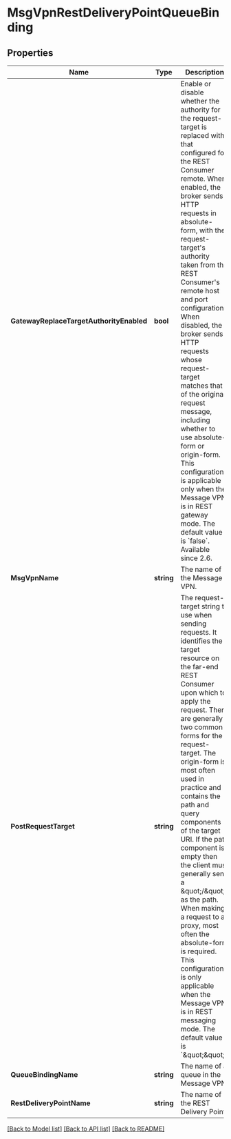 # MsgVpnRestDeliveryPointQueueBinding

## Properties
Name | Type | Description | Notes
------------ | ------------- | ------------- | -------------
**GatewayReplaceTargetAuthorityEnabled** | **bool** | Enable or disable whether the authority for the request-target is replaced with that configured for the REST Consumer remote. When enabled, the broker sends HTTP requests in absolute-form, with the request-target&#x27;s authority taken from the REST Consumer&#x27;s remote host and port configuration. When disabled, the broker sends HTTP requests whose request-target matches that of the original request message, including whether to use absolute-form or origin-form. This configuration is applicable only when the Message VPN is in REST gateway mode. The default value is &#x60;false&#x60;. Available since 2.6. | [optional] [default to null]
**MsgVpnName** | **string** | The name of the Message VPN. | [optional] [default to null]
**PostRequestTarget** | **string** | The request-target string to use when sending requests. It identifies the target resource on the far-end REST Consumer upon which to apply the request. There are generally two common forms for the request-target. The origin-form is most often used in practice and contains the path and query components of the target URI. If the path component is empty then the client must generally send a \&quot;/\&quot; as the path. When making a request to a proxy, most often the absolute-form is required. This configuration is only applicable when the Message VPN is in REST messaging mode. The default value is &#x60;\&quot;\&quot;&#x60;. | [optional] [default to null]
**QueueBindingName** | **string** | The name of a queue in the Message VPN. | [optional] [default to null]
**RestDeliveryPointName** | **string** | The name of the REST Delivery Point. | [optional] [default to null]

[[Back to Model list]](../README.md#documentation-for-models) [[Back to API list]](../README.md#documentation-for-api-endpoints) [[Back to README]](../README.md)

